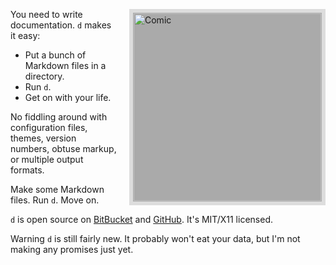 <img style="border: 6px solid #ddd; height: 300px; float: right; padding: 1px; background: #aaa; margin-left: 20px;"
     src="http://i.imgur.com/JFzdX.png" title="Documentation without the hair-tearing." alt="Comic"/>

You need to write documentation.  `d` makes it easy:

* Put a bunch of Markdown files in a directory.
* Run `d`.
* Get on with your life.

No fiddling around with configuration files, themes, version numbers,
obtuse markup, or multiple output formats.

Make some Markdown files.  Run `d`.  Move on.

`d` is open source on [BitBucket][] and [GitHub][].  It's MIT/X11 licensed.

<span class="label important">Warning</span> `d` is still fairly new.  It probably
won't eat your data, but I'm not making any promises just yet.

[BitBucket]: http://bitbucket.org/sjl/d
[GitHub]: http://github.com/sjl/d
